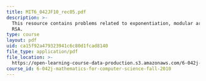 ```yaml
---
title: MIT6_042JF10_rec05.pdf
description: >-
  This resource contains problems related to exponentiation, modular arithmetic,
  RSA. 
type: course
layout: pdf
uid: ca15f92a479323941c6c80d1fcad8140
file_type: application/pdf
file_location: >-
  https://open-learning-course-data-production.s3.amazonaws.com/6-042j-mathematics-for-computer-science-fall-2010/ca15f92a479323941c6c80d1fcad8140_MIT6_042JF10_rec05.pdf
course_id: 6-042j-mathematics-for-computer-science-fall-2010
---
```

